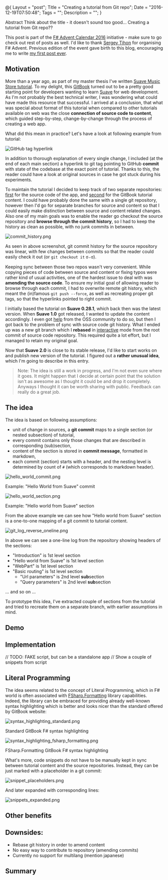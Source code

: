 @{
    Layout = "post";
    Title = "Creating a tutorial from Git repo";
    Date = "2016-12-19T07:50:48";
    Tags = "";
    Description = "";
}

Abstract
Think about the title - it doesn't sound too good...
Creating a tutorial from Git repo??

<!--more-->

<div class="message">

This post is part of the [F# Advent Calendar 2016](https://sergeytihon.wordpress.com/2016/10/23/f-advent-calendar-in-english-2016/) initiative - make sure to go check out rest of posts as well. 
I'd like to thank [Sergey Tihon](https://twitter.com/sergey_tihon) for organising F# Advent. Previous edition of the event gave birth to this blog, encouraging me to write [my first post ever](/blog/2015/12-21-property-based-testing-xslt/index.html).

</div>

## Motivation

More than a year ago, as part of my master thesis I've written [Suave Music Store tutorial](https://www.gitbook.com/book/theimowski/suave-music-store).
To my delight, this [GitBook](https://www.gitbook.com/) turned out to be a pretty good starting point for developers wanting to learn [Suave](https://suave.io/) for web development.
As I'm not probably the best technical writer, I was wondering what could have made this resource that successful.
I arrived at a conclusion, that what was special about format of this tutorial when compared to other tutorials available on web was the close **connection of source code to content**, which guided step-by-step, change-by-change through the process of creating a web app.

What did this mean in practice?
Let's have a look at following example from tutorial:

![GitHub tag hyperlink](github_tag_hyperlink.png)

In addition to thorough explanation of every single change, I included (at the end of each main section) a hyperlink to git tag pointing to GitHub **commit** with state of the codebase at the exact point of tutorial. Thanks to this, the reader could have a look at original sources in case he got stuck during his experiments.

To maintain the tutorial I decided to keep track of two separate repositories: [first](https://github.com/theimowski/SuaveMusicStore) for the source code of the app, and [second](https://github.com/theimowski/SuaveMusicStoreTutorial) for the GitBook tutorial content. 
I could have probably done the same with a single git repository, however then I'd go for separate branches for source and content so that I could easily make distinction between source and content related changes.
Also one of my main goals was to enable the reader go checkout the source repository and **browse through the commit history**, so I had to keep the history as clean as possible, with no junk commits in between.

![commit_history.png](commit_history.png)

As seen in above screenshot, git commit history for the source repository was linear, with few changes between commits so that the reader could easily check it out (or `git checkout it` ಠ⌣ಠ).

Keeping sync between those two repos wasn't very convenient. While copying pieces of code between source and content or fixing typos were rather kind of usual activities, one of the hardest issue to deal with was **amending the source code**.
To ensure my initial goal of allowing reader to browse through each commit, I had to overwrite remote git history, which meant the (in)famous ``git push --force``, as well as recreating proper git tags, so that the hyperlinks pointed to right commit.

I initially based the tutorial on **Suave 0.28.1**, which back then was the latest version. 
When **Suave 1.0** got released, I wanted to update the content accordingly. 
I even got [help](https://github.com/theimowski/SuaveMusicStoreTutorial/pull/11) from the OSS community to do so, but then I got back to the problem of sync with source code git history.
What I ended up was a new git branch which I **rebased** in [interactive](https://git-scm.com/docs/git-rebase#git-rebase---interactive) mode from the root commit of source code repository.
This required quite a lot effort, but I managed to retain my original goal.

Now that **Suave 2.0** is close to its stable release, I'd like to start works on and publish new version of the tutorial. 
I figured out a **rather unusual idea**, which I'm going to describe in this entry.

> Note: The idea is still a work in progress, and I'm not even sure where it goes. It might happen that I decide at certain point that the solution isn't as awesome as I thought it could be and drop it completely. Anyways I thought it can be worth sharing with public. Feedback can really do a great job.

## The idea

The idea is based on following assumptions: 

* unit of change in sources, a **git commit** maps to a single section (or nested subsection) of tutorial,
* every commit contains only those changes that are described in corresponding (sub)section,
* content of the section is stored in **commit message**, formatted in markdown,
* each commit (section) starts with a header, and the nesting level is determined by count of `#` (which corresponds to markdown header).

![hello_world_commit.png](hello_world_commit.png)

Example: "Hello World from Suave" commit

![hello_world_section.png](hello_world_section.png)

Example: "Hello world from Suave" section

From the above example we can see how "Hello world from Suave" section is a one-to-one mapping of a git commit to tutorial content.

![git_log_reverse_oneline.png](git_log_reverse_oneline.png)

In above we can see a one-line log from the repository showing headers of the sections:

* "Introduction" is 1st level section
* "Hello world from Suave" is 1st level section 
* "WebPart" is 1st level section 
* "Basic routing" is 1st level section
    * "Url parameters" is 2nd level **sub**section
    * "Query parameters" is 2nd level **sub**section

... and so on ...

To prototype this idea, I've extracted couple of sections from the tutorial and tried to recreate them on a separate branch, with earlier assumptions in mind.

## Demo

## Implementation

// TODO: FAKE script, but can be a standalone app
// Show a couple of snippets from script

## Literal Programming

The idea seems related to the concept of Literal Programming, which in F# world is often associated with [FSharp.Formatting](https://tpetricek.github.io/FSharp.Formatting/literate.html) library capabilities. Indeed, the library can be embraced for providing already well-known syntax highlighting which is better and looks nicer than the standard offered by GitBook website:

![syntax_highlighting_standard.png](syntax_highlighting_standard.png)

Standard GitBook F# syntax highlighting

![syntax_highlighting_fsharp_formatting.png](syntax_highlighting_fsharp_formatting.png)

FSharp.Formatting GitBook F# syntax highlighting

What's more, code snippets do not have to be manually kept in sync between tutorial content and the source repositories.
Instead, they can be just marked with a placeholder in a git commit: 

![snippet_placeholders.png](snippet_placeholders.png)

And later expanded with corresponding lines:

![snippets_expanded.png](snippets_expanded.png)

## Other benefits


## Downsides:

* Rebase git history in order to amend content
* No easy way to contribute to repository (amending commits)
* Currently no support for multilang (mention japanese) 

## Summary